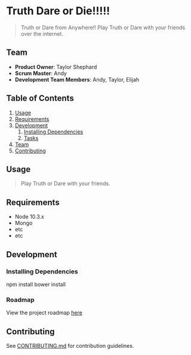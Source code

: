 # Truth Dare or Die!!!!!

> Truth or Dare from Anywhere!! Play Truth or Dare with your friends over the internet.

## Team

  - __Product Owner__: Taylor Shephard
  - __Scrum Master__: Andy
  - __Development Team Members__: Andy, Taylor, Elijah

## Table of Contents

1. [Usage](#Usage)
1. [Requirements](#requirements)
1. [Development](#development)
    1. [Installing Dependencies](#installing-dependencies)
    1. [Tasks](#tasks)
1. [Team](#team)
1. [Contributing](#contributing)

## Usage

> Play Truth or Dare with your friends.

## Requirements

- Node 10.3.x
- Mongo
- etc
- etc

## Development


### Installing Dependencies

npm install
bower install


### Roadmap

View the project roadmap [here](https://github.com/10-percent/immersion-2018-04-greenfield/issues)


## Contributing

See [CONTRIBUTING.md](CONTRIBUTING.md) for contribution guidelines.

